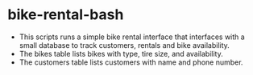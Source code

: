 # bike-rental-bash
- This scripts runs a simple bike rental interface that interfaces with a small database to track customers, rentals and bike availability. 
- The bikes table lists bikes with type, tire size, and availability. 
- The customers table lists customers with name and phone number.